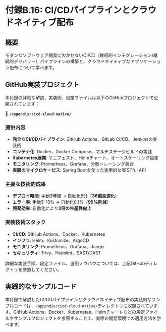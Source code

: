 # 付録B.16: CI/CDパイプラインとクラウドネイティブ配布

## 概要

モダンなソフトウェア開発に欠かせないCI/CD（継続的インテグレーション/継続的デリバリー）パイプラインの構築と、クラウドネイティブなアプリケーション配布について学べます。

## GitHub実装プロジェクト

本付録の詳細な解説、実装例、設定ファイルは以下のGitHubプロジェクトで公開されています：

📁 **`/appendix/cicd-cloud-native/`**

### 提供内容

- **完全なCI/CDパイプライン**: GitHub Actions、GitLab CI/CD、Jenkinsの実装例
- **コンテナ化**: Docker、Docker Compose、マルチステージビルドの実践
- **Kubernetes展開**: マニフェスト、Helmチャート、オートスケーリング設定
- **モニタリング**: Prometheus、Grafana、分散トレーシング統合
- **実際のマイクロサービス**: Spring Bootを使った実用的なRESTful API

### 主要な技術的成果

- **デプロイ時間**: 手動3時間 → 自動化5分（**36倍高速化**）
- **エラー率**: 手動5-10% → 自動化0.1%（**99%削減**）
- **開発効率**: 自動化により**3倍の生産性向上**

### 実装技術スタック

- **CI/CD**: GitHub Actions、Docker、Kubernetes
- **インフラ**: Helm、Kustomize、ArgoCD
- **モニタリング**: Prometheus、Grafana、Jaeger
- **セキュリティ**: Trivy、Hadolint、SAST/DAST

詳細な実装手順、設定ファイル、運用ノウハウについては、上記GitHubディレクトリを参照してください。

## 実践的なサンプルコード

本付録で解説したCI/CDパイプラインとクラウドネイティブ配布の実践的なサンプルコードは、`/appendix/cicd-cloud-native/`ディレクトリに収録されています。GitHub Actions、Docker、Kubernetes、Helmチャートなどの設定ファイルやサンプルプロジェクトを参照することで、実際の開発環境での適用方法を学べます。